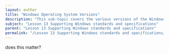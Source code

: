 ```yaml
---
layout: author
title: "Windows Operating System Versions"
description: "This sub-topic covers the various versions of the Windows operating system, including their features, system requirements, and primary use cases. It highlights the differences between consumer versions like Windows 10 and Windows 11, as well as enterprise variants such as Windows Server. Focus will also be given to understanding the evolution of Windows OS, the support lifecycle, and the importance of keeping systems updated to maintain security and compatibility with applications."
subject: "Lesson 13 Supporting Windows standards and specifications"
parent: "Lesson 13 Supporting Windows standards and specifications"
permalink: "/Lesson 13 Supporting Windows standards and specifications/Windows Operating System Versions/"
---
```


does this matter?
